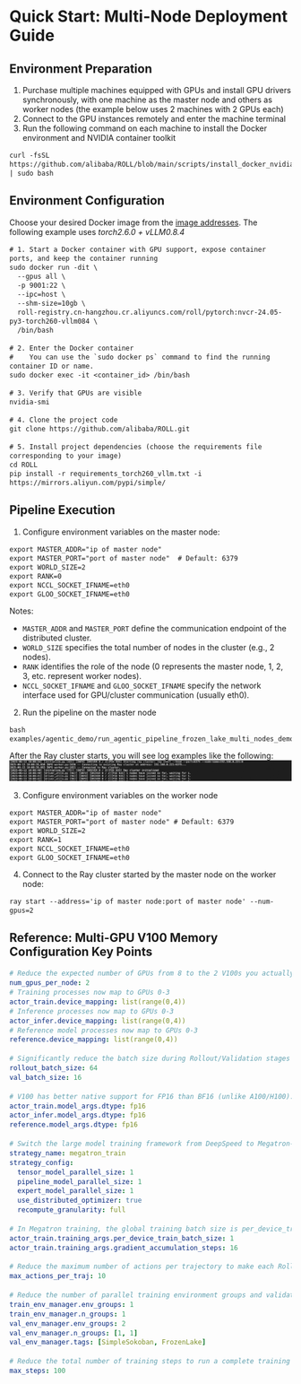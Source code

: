 # Quick Start: Multi-Node Deployment Guide

## Environment Preparation
1. Purchase multiple machines equipped with GPUs and install GPU drivers synchronously, with one machine as the master node and others as worker nodes (the example below uses 2 machines with 2 GPUs each)
2. Connect to the GPU instances remotely and enter the machine terminal
3. Run the following command on each machine to install the Docker environment and NVIDIA container toolkit
```shell
curl -fsSL https://github.com/alibaba/ROLL/blob/main/scripts/install_docker_nvidia_container_toolkit.sh | sudo bash
```

## Environment Configuration
Choose your desired Docker image from the [image addresses](https://alibaba.github.io/ROLL/docs/English/QuickStart/image_address). The following example uses *torch2.6.0 + vLLM0.8.4*
```shell
# 1. Start a Docker container with GPU support, expose container ports, and keep the container running
sudo docker run -dit \
  --gpus all \
  -p 9001:22 \
  --ipc=host \
  --shm-size=10gb \
  roll-registry.cn-hangzhou.cr.aliyuncs.com/roll/pytorch:nvcr-24.05-py3-torch260-vllm084 \
  /bin/bash

# 2. Enter the Docker container
#    You can use the `sudo docker ps` command to find the running container ID or name.
sudo docker exec -it <container_id> /bin/bash

# 3. Verify that GPUs are visible
nvidia-smi

# 4. Clone the project code
git clone https://github.com/alibaba/ROLL.git

# 5. Install project dependencies (choose the requirements file corresponding to your image)
cd ROLL
pip install -r requirements_torch260_vllm.txt -i https://mirrors.aliyun.com/pypi/simple/
```

## Pipeline Execution
1. Configure environment variables on the master node:
```shell
export MASTER_ADDR="ip of master node"
export MASTER_PORT="port of master node"  # Default: 6379
export WORLD_SIZE=2
export RANK=0
export NCCL_SOCKET_IFNAME=eth0
export GLOO_SOCKET_IFNAME=eth0
```
Notes:
- `MASTER_ADDR` and `MASTER_PORT` define the communication endpoint of the distributed cluster.
- `WORLD_SIZE` specifies the total number of nodes in the cluster (e.g., 2 nodes).
- `RANK` identifies the role of the node (0 represents the master node, 1, 2, 3, etc. represent worker nodes).
- `NCCL_SOCKET_IFNAME` and `GLOO_SOCKET_IFNAME` specify the network interface used for GPU/cluster communication (usually eth0).

2. Run the pipeline on the master node
```shell
bash examples/agentic_demo/run_agentic_pipeline_frozen_lake_multi_nodes_demo.sh
```
After the Ray cluster starts, you will see log examples like the following:
![log_ray_multi_nodes](../../../static/img/log_ray_multi_nodes.png)

3. Configure environment variables on the worker node
```shell
export MASTER_ADDR="ip of master node"
export MASTER_PORT="port of master node" # Default: 6379
export WORLD_SIZE=2
export RANK=1
export NCCL_SOCKET_IFNAME=eth0
export GLOO_SOCKET_IFNAME=eth0
```

4. Connect to the Ray cluster started by the master node on the worker node:
```shell
ray start --address='ip of master node:port of master node' --num-gpus=2
```

## Reference: Multi-GPU V100 Memory Configuration Key Points
```yaml
# Reduce the expected number of GPUs from 8 to the 2 V100s you actually have
num_gpus_per_node: 2
# Training processes now map to GPUs 0-3
actor_train.device_mapping: list(range(0,4))
# Inference processes now map to GPUs 0-3
actor_infer.device_mapping: list(range(0,4))
# Reference model processes now map to GPUs 0-3
reference.device_mapping: list(range(0,4))

# Significantly reduce the batch size during Rollout/Validation stages to prevent out-of-memory errors when a single GPU processes large batches
rollout_batch_size: 64
val_batch_size: 16

# V100 has better native support for FP16 than BF16 (unlike A100/H100). Switching to FP16 can improve compatibility and stability while saving GPU memory.
actor_train.model_args.dtype: fp16
actor_infer.model_args.dtype: fp16
reference.model_args.dtype: fp16

# Switch the large model training framework from DeepSpeed to Megatron-LM, where parameters can be sent in batches for faster execution
strategy_name: megatron_train
strategy_config:
  tensor_model_parallel_size: 1
  pipeline_model_parallel_size: 1
  expert_model_parallel_size: 1
  use_distributed_optimizer: true
  recompute_granularity: full

# In Megatron training, the global training batch size is per_device_train_batch_size * gradient_accumulation_steps * world_size, where world_size = 4
actor_train.training_args.per_device_train_batch_size: 1
actor_train.training_args.gradient_accumulation_steps: 16  

# Reduce the maximum number of actions per trajectory to make each Rollout trajectory shorter, reducing the length of LLM-generated content
max_actions_per_traj: 10    

# Reduce the number of parallel training environment groups and validation environment groups to accommodate single GPU resources
train_env_manager.env_groups: 1
train_env_manager.n_groups: 1
val_env_manager.env_groups: 2
val_env_manager.n_groups: [1, 1]
val_env_manager.tags: [SimpleSokoban, FrozenLake]

# Reduce the total number of training steps to run a complete training process faster for quick debugging
max_steps: 100
```